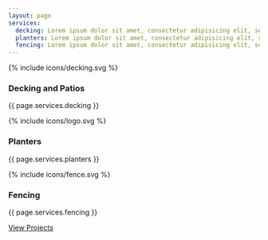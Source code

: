 ```yaml
---
layout: page
services:
  decking: Lorem ipsum dolor sit amet, consectetur adipisicing elit, sed do eiusmod tempor incididunt ut labore et dolore magna aliqua. Ut enim ad minim veniam.
  planters: Lorem ipsum dolor sit amet, consectetur adipisicing elit, sed do eiusmod tempor incididunt ut labore et dolore magna aliqua. Ut enim ad minim veniam.
  fencing: Lorem ipsum dolor sit amet, consectetur adipisicing elit, sed do eiusmod tempor incididunt ut labore et dolore magna aliqua. Ut enim ad minim veniam.
---
```


<div class="services">
  <div class="services__column">
    {% include icons/decking.svg %}
    <h3>Decking and Patios</h3>
    <p>{{ page.services.decking }}</p>
  </div>

  <div class="services__column">
    {% include icons/logo.svg %}
    <h3>Planters</h3>
    <p>{{ page.services.planters }}</p>
  </div>

  <div class="services__column">
    {% include icons/fence.svg %}
    <h3>Fencing</h3>
    <p>{{ page.services.fencing }}</p>
  </div>

  <div class="services__cta">
    <a class="button services__cta__button" href="/projects">View Projects</a>
  </div>
</div>
